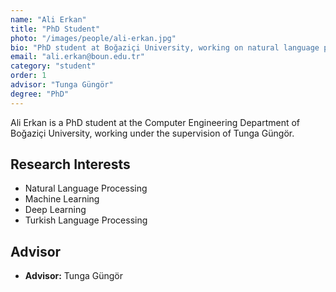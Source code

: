 ```yaml
---
name: "Ali Erkan"
title: "PhD Student"
photo: "/images/people/ali-erkan.jpg"
bio: "PhD student at Boğaziçi University, working on natural language processing under the supervision of Tunga Güngör."
email: "ali.erkan@boun.edu.tr"
category: "student"
order: 1
advisor: "Tunga Güngör"
degree: "PhD"
---
```


Ali Erkan is a PhD student at the Computer Engineering Department of Boğaziçi University, working under the supervision of Tunga Güngör.

## Research Interests

- Natural Language Processing
- Machine Learning
- Deep Learning
- Turkish Language Processing

## Advisor

- **Advisor:** Tunga Güngör 